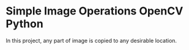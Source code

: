 <h1>
Simple Image Operations OpenCV Python
</h1>
<p>
  In this project, any part of image is copied to any desirable location.
</p>
